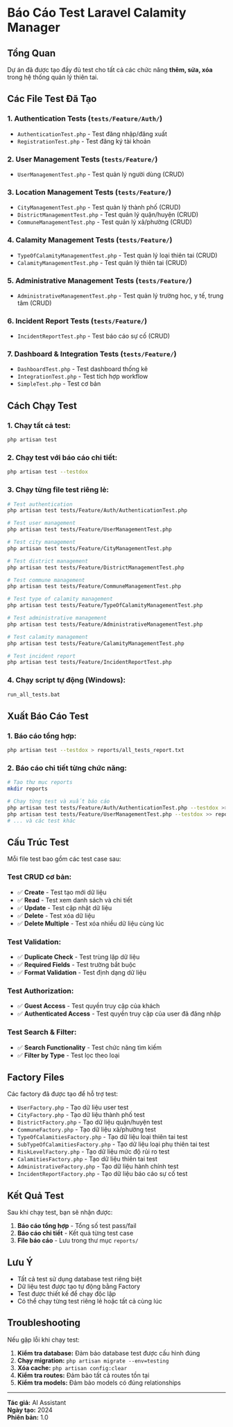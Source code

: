 # Báo Cáo Test Laravel Calamity Manager

## Tổng Quan

Dự án đã được tạo đầy đủ test cho tất cả các chức năng **thêm, sửa, xóa** trong hệ thống quản lý thiên tai.

## Các File Test Đã Tạo

### 1. **Authentication Tests** (`tests/Feature/Auth/`)
- `AuthenticationTest.php` - Test đăng nhập/đăng xuất
- `RegistrationTest.php` - Test đăng ký tài khoản

### 2. **User Management Tests** (`tests/Feature/`)
- `UserManagementTest.php` - Test quản lý người dùng (CRUD)

### 3. **Location Management Tests** (`tests/Feature/`)
- `CityManagementTest.php` - Test quản lý thành phố (CRUD)
- `DistrictManagementTest.php` - Test quản lý quận/huyện (CRUD)
- `CommuneManagementTest.php` - Test quản lý xã/phường (CRUD)

### 4. **Calamity Management Tests** (`tests/Feature/`)
- `TypeOfCalamityManagementTest.php` - Test quản lý loại thiên tai (CRUD)
- `CalamityManagementTest.php` - Test quản lý thiên tai (CRUD)

### 5. **Administrative Management Tests** (`tests/Feature/`)
- `AdministrativeManagementTest.php` - Test quản lý trường học, y tế, trung tâm (CRUD)

### 6. **Incident Report Tests** (`tests/Feature/`)
- `IncidentReportTest.php` - Test báo cáo sự cố (CRUD)

### 7. **Dashboard & Integration Tests** (`tests/Feature/`)
- `DashboardTest.php` - Test dashboard thống kê
- `IntegrationTest.php` - Test tích hợp workflow
- `SimpleTest.php` - Test cơ bản

## Cách Chạy Test

### 1. **Chạy tất cả test:**
```bash
php artisan test
```

### 2. **Chạy test với báo cáo chi tiết:**
```bash
php artisan test --testdox
```

### 3. **Chạy từng file test riêng lẻ:**
```bash
# Test authentication
php artisan test tests/Feature/Auth/AuthenticationTest.php

# Test user management
php artisan test tests/Feature/UserManagementTest.php

# Test city management
php artisan test tests/Feature/CityManagementTest.php

# Test district management
php artisan test tests/Feature/DistrictManagementTest.php

# Test commune management
php artisan test tests/Feature/CommuneManagementTest.php

# Test type of calamity management
php artisan test tests/Feature/TypeOfCalamityManagementTest.php

# Test administrative management
php artisan test tests/Feature/AdministrativeManagementTest.php

# Test calamity management
php artisan test tests/Feature/CalamityManagementTest.php

# Test incident report
php artisan test tests/Feature/IncidentReportTest.php
```

### 4. **Chạy script tự động (Windows):**
```bash
run_all_tests.bat
```

## Xuất Báo Cáo Test

### 1. **Báo cáo tổng hợp:**
```bash
php artisan test --testdox > reports/all_tests_report.txt
```

### 2. **Báo cáo chi tiết từng chức năng:**
```bash
# Tạo thư mục reports
mkdir reports

# Chạy từng test và xuất báo cáo
php artisan test tests/Feature/Auth/AuthenticationTest.php --testdox >> reports/detailed_report.txt
php artisan test tests/Feature/UserManagementTest.php --testdox >> reports/detailed_report.txt
# ... và các test khác
```

## Cấu Trúc Test

Mỗi file test bao gồm các test case sau:

### **Test CRUD cơ bản:**
- ✅ **Create** - Test tạo mới dữ liệu
- ✅ **Read** - Test xem danh sách và chi tiết
- ✅ **Update** - Test cập nhật dữ liệu
- ✅ **Delete** - Test xóa dữ liệu
- ✅ **Delete Multiple** - Test xóa nhiều dữ liệu cùng lúc

### **Test Validation:**
- ✅ **Duplicate Check** - Test trùng lặp dữ liệu
- ✅ **Required Fields** - Test trường bắt buộc
- ✅ **Format Validation** - Test định dạng dữ liệu

### **Test Authorization:**
- ✅ **Guest Access** - Test quyền truy cập của khách
- ✅ **Authenticated Access** - Test quyền truy cập của user đã đăng nhập

### **Test Search & Filter:**
- ✅ **Search Functionality** - Test chức năng tìm kiếm
- ✅ **Filter by Type** - Test lọc theo loại

## Factory Files

Các factory đã được tạo để hỗ trợ test:

- `UserFactory.php` - Tạo dữ liệu user test
- `CityFactory.php` - Tạo dữ liệu thành phố test
- `DistrictFactory.php` - Tạo dữ liệu quận/huyện test
- `CommuneFactory.php` - Tạo dữ liệu xã/phường test
- `TypeOfCalamitiesFactory.php` - Tạo dữ liệu loại thiên tai test
- `SubTypeOfCalamitiesFactory.php` - Tạo dữ liệu loại phụ thiên tai test
- `RiskLevelFactory.php` - Tạo dữ liệu mức độ rủi ro test
- `CalamitiesFactory.php` - Tạo dữ liệu thiên tai test
- `AdministrativeFactory.php` - Tạo dữ liệu hành chính test
- `IncidentReportFactory.php` - Tạo dữ liệu báo cáo sự cố test

## Kết Quả Test

Sau khi chạy test, bạn sẽ nhận được:

1. **Báo cáo tổng hợp** - Tổng số test pass/fail
2. **Báo cáo chi tiết** - Kết quả từng test case
3. **File báo cáo** - Lưu trong thư mục `reports/`

## Lưu Ý

- Tất cả test sử dụng database test riêng biệt
- Dữ liệu test được tạo tự động bằng Factory
- Test được thiết kế để chạy độc lập
- Có thể chạy từng test riêng lẻ hoặc tất cả cùng lúc

## Troubleshooting

Nếu gặp lỗi khi chạy test:

1. **Kiểm tra database:** Đảm bảo database test được cấu hình đúng
2. **Chạy migration:** `php artisan migrate --env=testing`
3. **Xóa cache:** `php artisan config:clear`
4. **Kiểm tra routes:** Đảm bảo tất cả routes tồn tại
5. **Kiểm tra models:** Đảm bảo models có đúng relationships

---

**Tác giả:** AI Assistant  
**Ngày tạo:** 2024  
**Phiên bản:** 1.0 